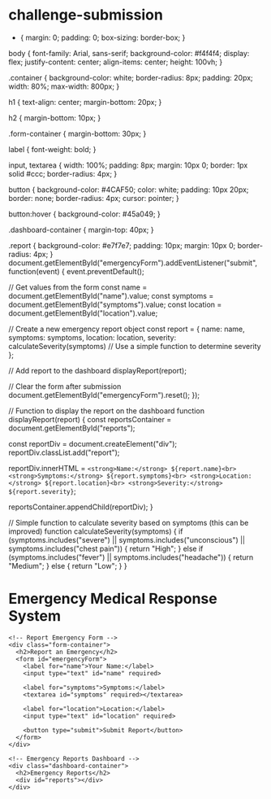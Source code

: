 # challenge-submission
* {
  margin: 0;
  padding: 0;
  box-sizing: border-box;
}

body {
  font-family: Arial, sans-serif;
  background-color: #f4f4f4;
  display: flex;
  justify-content: center;
  align-items: center;
  height: 100vh;
}

.container {
  background-color: white;
  border-radius: 8px;
  padding: 20px;
  width: 80%;
  max-width: 800px;
}

h1 {
  text-align: center;
  margin-bottom: 20px;
}

h2 {
  margin-bottom: 10px;
}

.form-container {
  margin-bottom: 30px;
}

label {
  font-weight: bold;
}

input, textarea {
  width: 100%;
  padding: 8px;
  margin: 10px 0;
  border: 1px solid #ccc;
  border-radius: 4px;
}

button {
  background-color: #4CAF50;
  color: white;
  padding: 10px 20px;
  border: none;
  border-radius: 4px;
  cursor: pointer;
}

button:hover {
  background-color: #45a049;
}

.dashboard-container {
  margin-top: 40px;
}

.report {
  background-color: #e7f7e7;
  padding: 10px;
  margin: 10px 0;
  border-radius: 4px;
}
document.getElementById("emergencyForm").addEventListener("submit", function(event) {
  event.preventDefault();

  // Get values from the form
  const name = document.getElementById("name").value;
  const symptoms = document.getElementById("symptoms").value;
  const location = document.getElementById("location").value;

  // Create a new emergency report object
  const report = {
    name: name,
    symptoms: symptoms,
    location: location,
    severity: calculateSeverity(symptoms) // Use a simple function to determine severity
  };

  // Add report to the dashboard
  displayReport(report);

  // Clear the form after submission
  document.getElementById("emergencyForm").reset();
});

// Function to display the report on the dashboard
function displayReport(report) {
  const reportsContainer = document.getElementById("reports");

  const reportDiv = document.createElement("div");
  reportDiv.classList.add("report");

  reportDiv.innerHTML = `
    <strong>Name:</strong> ${report.name}<br>
    <strong>Symptoms:</strong> ${report.symptoms}<br>
    <strong>Location:</strong> ${report.location}<br>
    <strong>Severity:</strong> ${report.severity}
  `;

  reportsContainer.appendChild(reportDiv);
}

// Simple function to calculate severity based on symptoms (this can be improved)
function calculateSeverity(symptoms) {
  if (symptoms.includes("severe") || symptoms.includes("unconscious") || symptoms.includes("chest pain")) {
    return "High";
  } else if (symptoms.includes("fever") || symptoms.includes("headache")) {
    return "Medium";
  } else {
    return "Low";
  }
}
<!DOCTYPE html>
<html lang="en">
<head>
  <meta charset="UTF-8">
  <meta name="viewport" content="width=device-width, initial-scale=1.0">
  <title>Emergency Medical Response</title>
  <link rel="stylesheet" href="styles.css">
</head>
<body>
  <div class="container">
    <h1>Emergency Medical Response System</h1>

    <!-- Report Emergency Form -->
    <div class="form-container">
      <h2>Report an Emergency</h2>
      <form id="emergencyForm">
        <label for="name">Your Name:</label>
        <input type="text" id="name" required>
        
        <label for="symptoms">Symptoms:</label>
        <textarea id="symptoms" required></textarea>
        
        <label for="location">Location:</label>
        <input type="text" id="location" required>
        
        <button type="submit">Submit Report</button>
      </form>
    </div>

    <!-- Emergency Reports Dashboard -->
    <div class="dashboard-container">
      <h2>Emergency Reports</h2>
      <div id="reports"></div>
    </div>
  </div>

  <script src="script.js"></script>
</body>
</html>

